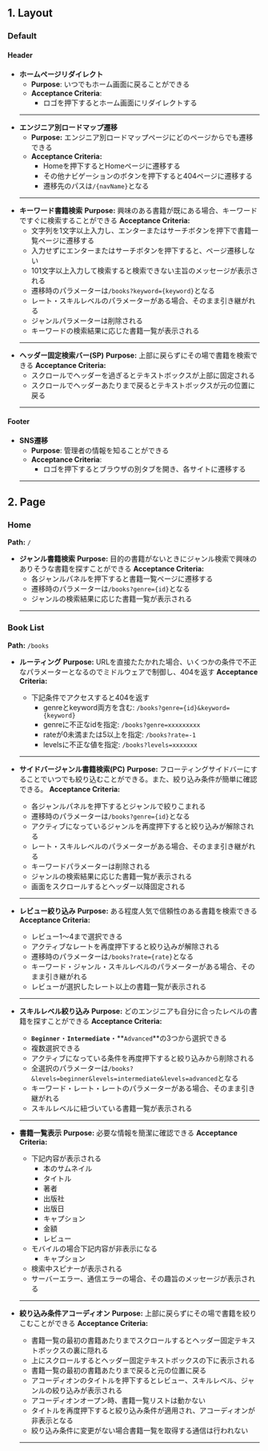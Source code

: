 ## 1. Layout
### Default
#### Header
- **ホームページリダイレクト**
  - **Purpose**: いつでもホーム画面に戻ることができる
  - **Acceptance Criteria**:
    - ロゴを押下するとホーム画面にリダイレクトする
  ---
- **エンジニア別ロードマップ遷移**
  - **Purpose:** エンジニア別ロードマップページにどのページからでも遷移できる
  - **Acceptance Criteria:**
    - Homeを押下するとHomeページに遷移する
    - その他ナビゲーションのボタンを押下すると404ページに遷移する
    - 遷移先のパスは`/{navName}`となる
  ---
- **キーワード書籍検索**
  **Purpose:** 興味のある書籍が既にある場合、キーワードですぐに検索することができる
  **Acceptance Criteria:**
  - 文字列を1文字以上入力し、エンターまたはサーチボタンを押下で書籍一覧ページに遷移する
  - 入力せずにエンターまたはサーチボタンを押下すると、ページ遷移しない
  - 101文字以上入力して検索すると検索できない主旨のメッセージが表示される
  - 遷移時のパラメーターは`/books?keyword={keyword}`となる
  - レート・スキルレベルのパラメーターがある場合、そのまま引き継がれる
  - ジャンルパラメーターは削除される
  - キーワードの検索結果に応じた書籍一覧が表示される
  ---
- **ヘッダー固定検索バー(SP)**
  **Purpose:** 上部に戻らずにその場で書籍を検索できる
  **Acceptance Criteria:**
  - スクロールでヘッダーを過ぎるとテキストボックスが上部に固定される
  - スクロールでヘッダーあたりまで戻るとテキストボックスが元の位置に戻る
  ---
#### Footer
- **SNS遷移**
  - **Purpose**: 管理者の情報を知ることができる
  - **Acceptance Criteria**:
    - ロゴを押下するとブラウザの別タブを開き、各サイトに遷移する
  ---
## 2. Page
### Home
**Path:** `/`

- **ジャンル書籍検索**
**Purpose:** 目的の書籍がないときにジャンル検索で興味のありそうな書籍を探すことができる
**Acceptance Criteria:**
  - 各ジャンルパネルを押下すると書籍一覧ページに遷移する
  - 遷移時のパラメーターは`/books?genre={id}`となる
  - ジャンルの検索結果に応じた書籍一覧が表示される
  ---
### Book List
**Path:** `/books`

- **ルーティング**
**Purpose:** URLを直接たたかれた場合、いくつかの条件で不正なパラメーターとなるのでミドルウェアで制御し、404を返す
**Acceptance Criteria:**
  - 下記条件でアクセスすると404を返す
    - genreとkeyword両方を含む: `/books?genre={id}&keyword={keyword}`
    - genreに不正なidを指定: `/books?genre=xxxxxxxxx`
    - rateが0未満または5以上を指定: `/books?rate=-1`
    - levelsに不正な値を指定: `/books?levels=xxxxxxx`
  ---
- **サイドバージャンル書籍検索(PC)**
**Purpose:** フローティングサイドバーにすることでいつでも絞り込むことができる。また、絞り込み条件が簡単に確認できる。
**Acceptance Criteria:**
  - 各ジャンルパネルを押下するとジャンルで絞りこまれる
  - 遷移時のパラメーターは`/books?genre={id}`となる
  - アクティブになっているジャンルを再度押下すると絞り込みが解除される
  - レート・スキルレベルのパラメーターがある場合、そのまま引き継がれる
  - キーワードパラメーターは削除される
  - ジャンルの検索結果に応じた書籍一覧が表示される
  - 画面をスクロールするとヘッダー以降固定される
  ---
- **レビュー絞り込み**
**Purpose:** ある程度人気で信頼性のある書籍を検索できる
**Acceptance Criteria:**
  - レビュー1～4まで選択できる
  - アクティブなレートを再度押下すると絞り込みが解除される
  - 遷移時のパラメーターは`/books?rate={rate}`となる
  - キーワード・ジャンル・スキルレベルのパラメーターがある場合、そのまま引き継がれる
  - レビューが選択したレート以上の書籍一覧が表示される
  ---
- **スキルレベル絞り込み**
**Purpose:** どのエンジニアも自分に合ったレベルの書籍を探すことができる
**Acceptance Criteria:**
  - **`Beginner`**・**`Intermediate`**・**`Advanced`**の3つから選択できる
  - 複数選択できる
  - アクティブになっている条件を再度押下すると絞り込みから削除される
  - 全選択のパラメーターは`/books?&levels=beginner&levels=intermediate&levels=advanced`となる
  - キーワード・レート・レートのパラメーターがある場合、そのまま引き継がれる
  - スキルレベルに紐づいている書籍一覧が表示される
  ---
- **書籍一覧表示**
**Purpose:** 必要な情報を簡潔に確認できる
**Acceptance Criteria:**
  - 下記内容が表示される
    - 本のサムネイル
    - タイトル
    - 著者
    - 出版社
    - 出版日
    - キャプション
    - 金額
    - レビュー
  - モバイルの場合下記内容が非表示になる
    - キャプション
  - 検索中スピナーが表示される
  - サーバーエラー、通信エラーの場合、その趣旨のメッセージが表示される

  ---
- **絞り込み条件アコーディオン**
**Purpose:** 上部に戻らずにその場で書籍を絞りこむことができる
**Acceptance Criteria:**
  - 書籍一覧の最初の書籍あたりまでスクロールするとヘッダー固定テキストボックスの裏に隠れる
  - 上にスクロールするとヘッダー固定テキストボックスの下に表示される
  - 書籍一覧の最初の書籍あたりまで戻ると元の位置に戻る
  - アコーディオンのタイトルを押下するとレビュー、スキルレベル、ジャンルの絞り込みが表示される
  - アコーディオンオープン時、書籍一覧リストは動かない
  - タイトルを再度押下すると絞り込み条件が適用され、アコーディオンが非表示となる
  - 絞り込み条件に変更がない場合書籍一覧を取得する通信は行われない
  ---